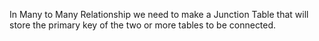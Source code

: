 In Many to Many Relationship we need to make a Junction Table that will store the primary key of the two or more tables to be connected.